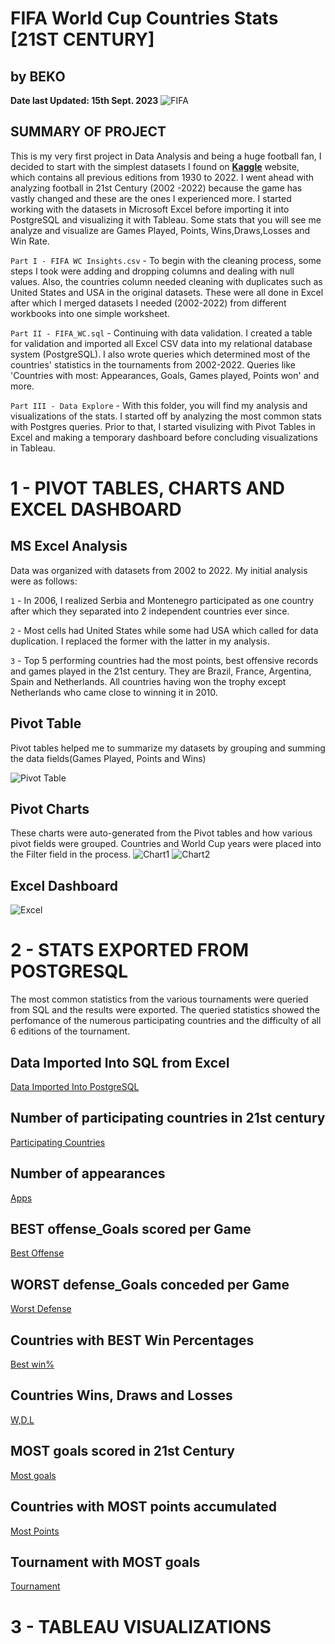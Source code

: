 # FIFA World Cup Countries Stats [21ST CENTURY] 
## by BEKO
**Date last Updated: 15th Sept. 2023**
![FIFA](https://assets.architecturaldigest.in/photos/60082342345ead69c9c1aeb6/16:9/w_1920,c_limit/FIFA-2018-World-Cup-Featured-1366x768.jpg)

## SUMMARY OF PROJECT
This is my very first project in Data Analysis and being a huge football fan, I decided to start with the simplest datasets I found on **[Kaggle](https://www.kaggle.com/datasets/iamsouravbanerjee/fifa-football-world-cup-dataset)** website, which contains all previous editions from 1930 to 2022. I went ahead with analyzing football in 21st Century (2002 -2022) because the game has vastly changed and these are the ones I experienced more. I started working with the datasets in Microsoft Excel before importing it into PostgreSQL and visualizing it with Tableau. Some stats that you will see me analyze and visualize are Games Played, Points, Wins,Draws,Losses and Win Rate.

`Part I - FIFA WC Insights.csv` - To begin with the cleaning process, some steps I took were adding and dropping columns and dealing with null values. Also, the countries column needed cleaning with duplicates such as United States and USA in the original datasets. These were all done in Excel after which I merged datasets I needed (2002-2022) from different workbooks into one simple worksheet. 

`Part II - FIFA_WC.sql` - Continuing with data validation. I created a table for validation and imported all Excel CSV data into my relational database system (PostgreSQL). I also wrote queries which determined most of the countries' statistics in the tournaments from 2002-2022. Queries like 'Countries with most: Appearances, Goals, Games played, Points won' and more. 

`Part III - Data Explore` - With this folder, you will find my analysis and visualizations of the stats. I started off by analyzing the most common stats with Postgres queries. Prior to that, I started visulizing with Pivot Tables in Excel and making a temporary dashboard before concluding visualizations in Tableau.

# 1 - PIVOT TABLES, CHARTS AND EXCEL DASHBOARD
## MS Excel Analysis
Data was organized with datasets from 2002 to 2022. My initial analysis were as follows:

`1` - In 2006, I realized Serbia and Montenegro participated as one country after which they separated into 2 independent countries ever since.

`2` - Most cells had United States while some had USA which called for data duplication. I replaced the former with the latter in my analysis.

`3` - Top 5 performing countries had the most points, best offensive records and games played in the 21st century. They are Brazil, France, Argentina, Spain and Netherlands. All countries having won the trophy except Netherlands who came close to winning it in 2010.

## Pivot Table
Pivot tables helped me to summarize my datasets by grouping and summing the data fields(Games Played, Points and Wins)

![Pivot Table](https://github.com/beko50/Portfolio/blob/main/Proj%231%20-%20FIFA%20World%20Cup%20Insights/Data%20Explore/MS_Excel/Pivot_Table.png?raw=true)

## Pivot Charts
These charts were auto-generated from the Pivot tables and how various pivot fields were grouped. Countries and World Cup years were placed into the Filter field in the process.
![Chart1](https://github.com/beko50/Portfolio/blob/main/Proj%231%20-%20FIFA%20World%20Cup%20Insights/Data%20Explore/MS_Excel/PivotChart1.png?raw=true)
![Chart2](https://github.com/beko50/Portfolio/blob/main/Proj%231%20-%20FIFA%20World%20Cup%20Insights/Data%20Explore/MS_Excel/PivotChart2.png?raw=true)

## Excel Dashboard
![Excel](https://github.com/beko50/Portfolio/blob/main/Proj%231%20-%20FIFA%20World%20Cup%20Insights/Data%20Explore/MS_Excel/Dashboard.png?raw=true)


# 2 - STATS EXPORTED FROM POSTGRESQL
The most common statistics from the various tournaments were queried from SQL and the results were exported. The queried statistics showed the perfomance of the numerous participating countries and the difficulty of all 6 editions of the tournament.
## Data Imported Into SQL from Excel
[Data Imported Into PostgreSQL](https://github.com/beko50/Portfolio/blob/main/Proj%231%20-%20FIFA%20World%20Cup%20Insights/Data%20Explore/PostgreSQL/1-Data%20import%20from%20excel.csv)
## Number of participating countries in 21st century
[Participating Countries](https://github.com/beko50/Portfolio/blob/main/Proj%231%20-%20FIFA%20World%20Cup%20Insights/Data%20Explore/PostgreSQL/Number%20of%20participating%20countries.csv)
## Number of appearances
[Apps](https://github.com/beko50/Portfolio/blob/main/Proj%231%20-%20FIFA%20World%20Cup%20Insights/Data%20Explore/PostgreSQL/Number%20of%20appearances.csv)
## BEST offense_Goals scored per Game
[Best Offense](https://github.com/beko50/Portfolio/blob/main/Proj%231%20-%20FIFA%20World%20Cup%20Insights/Data%20Explore/PostgreSQL/Best%20offense_Goals%20scored%20per%20Game.csv)
## WORST defense_Goals conceded per Game
[Worst Defense](https://github.com/beko50/Portfolio/blob/main/Proj%231%20-%20FIFA%20World%20Cup%20Insights/Data%20Explore/PostgreSQL/Worst%20defense_Goals%20conceded%20per%20Game.csv)
## Countries with BEST Win Percentages
[Best win%](https://github.com/beko50/Portfolio/blob/main/Proj%231%20-%20FIFA%20World%20Cup%20Insights/Data%20Explore/PostgreSQL/Best%20win%20percentages.csv)
## Countries Wins, Draws and Losses
[W,D,L](https://github.com/beko50/Portfolio/blob/main/Proj%231%20-%20FIFA%20World%20Cup%20Insights/Data%20Explore/PostgreSQL/Countries%20Wins%2C%20Draws%20and%20Losses.csv)
## MOST goals scored in 21st Century
[Most goals](https://github.com/beko50/Portfolio/blob/main/Proj%231%20-%20FIFA%20World%20Cup%20Insights/Data%20Explore/PostgreSQL/Most%20goals%20scored%2021st%20Century.csv)
## Countries with MOST points accumulated
[Most Points](https://github.com/beko50/Portfolio/blob/main/Proj%231%20-%20FIFA%20World%20Cup%20Insights/Data%20Explore/PostgreSQL/Most%20points%20accumulated.csv)
## Tournament with MOST goals
[Tournament](https://github.com/beko50/Portfolio/blob/main/Proj%231%20-%20FIFA%20World%20Cup%20Insights/Data%20Explore/PostgreSQL/Tournament%20with%20most%20goals.csv)


# 3 - TABLEAU VISUALIZATIONS
